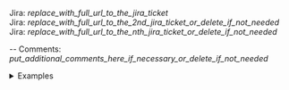 Jira: _replace_with_full_url_to_the_jira_ticket_\
Jira: _replace_with_full_url_to_the_2nd_jira_ticket_or_delete_if_not_needed_\
Jira: _replace_with_full_url_to_the_nth_jira_ticket_or_delete_if_not_needed_

--
Comments: _put_additional_comments_here_if_necessary_or_delete_if_not_needed_

<details><summary>Examples</summary>
  *Example 1*
  Jira: _replace_with_full_url_to_the_jira_ticket_
</details>
